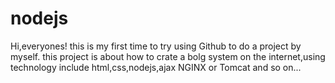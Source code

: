 # nodejs
Hi,everyones!
this is my first time to try using Github to do a project by myself.
this project is about how to crate a bolg system on the internet,using technology include html,css,nodejs,ajax NGINX or Tomcat and so on...

